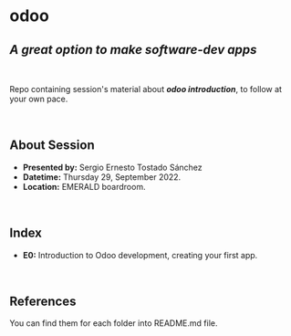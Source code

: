 
**odoo**
========
_A great option to make software-dev apps_
------------------------------------------
       
<br/>

Repo containing session's material about _**odoo introduction**_, to follow at your own pace.

<br/>

**About Session**
-----------------

- **Presented by:** Sergio Ernesto Tostado Sánchez
- **Datetime:** Thursday 29, September 2022.
- **Location:** EMERALD boardroom.

<br/>

**Index**
---------

- **E0:** Introduction to Odoo development, creating your first app.

<br/>

**References**
--------------

You can find them for each folder into README.md file.
